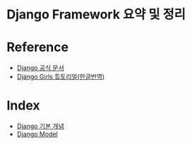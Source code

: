 # Django Framework 요약 및 정리


# Reference
- [Django 공식 문서](https://docs.djangoproject.com/en/1.10/)
- [Django Girls 튜토리얼(한글번역)](https://tutorial.djangogirls.org/ko/)


# Index
- [Django 기본 개념](./django-basic.md)
- [Django Model](./django-model.md)
